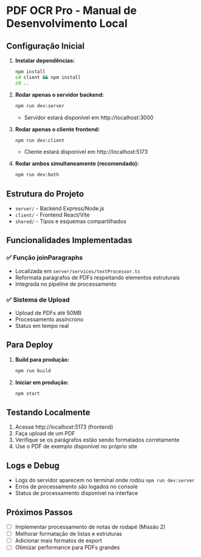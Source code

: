 # PDF OCR Pro - Manual de Desenvolvimento Local

## Configuração Inicial

1. **Instalar dependências:**
   ```bash
   npm install
   cd client && npm install
   cd ..
   ```

2. **Rodar apenas o servidor backend:**
   ```bash
   npm run dev:server
   ```
   - Servidor estará disponível em http://localhost:3000

3. **Rodar apenas o cliente frontend:**
   ```bash
   npm run dev:client
   ```
   - Cliente estará disponível em http://localhost:5173

4. **Rodar ambos simultaneamente (recomendado):**
   ```bash
   npm run dev:both
   ```

## Estrutura do Projeto

- `server/` - Backend Express/Node.js
- `client/` - Frontend React/Vite
- `shared/` - Tipos e esquemas compartilhados

## Funcionalidades Implementadas

### ✅ Função joinParagraphs
- Localizada em `server/services/textProcessor.ts`
- Reformata parágrafos de PDFs respeitando elementos estruturais
- Integrada no pipeline de processamento

### ✅ Sistema de Upload
- Upload de PDFs até 50MB
- Processamento assíncrono
- Status em tempo real

## Para Deploy

1. **Build para produção:**
   ```bash
   npm run build
   ```

2. **Iniciar em produção:**
   ```bash
   npm start
   ```

## Testando Localmente

1. Acesse http://localhost:5173 (frontend)
2. Faça upload de um PDF
3. Verifique se os parágrafos estão sendo formatados corretamente
4. Use o PDF de exemplo disponível no próprio site

## Logs e Debug

- Logs do servidor aparecem no terminal onde rodou `npm run dev:server`
- Erros de processamento são logados no console
- Status de processamento disponível na interface

## Próximos Passos

- [ ] Implementar processamento de notas de rodapé (Missão 2)
- [ ] Melhorar formatação de listas e estruturas
- [ ] Adicionar mais formatos de export
- [ ] Otimizar performance para PDFs grandes
